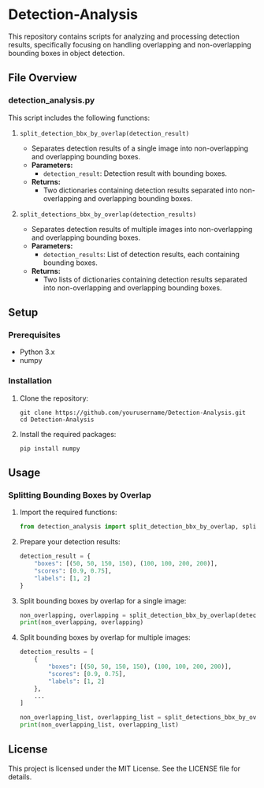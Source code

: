
# Detection-Analysis

This repository contains scripts for analyzing and processing detection results, specifically focusing on handling overlapping and non-overlapping bounding boxes in object detection.

## File Overview

### detection_analysis.py

This script includes the following functions:

1. `split_detection_bbx_by_overlap(detection_result)`
    - Separates detection results of a single image into non-overlapping and overlapping bounding boxes.
    - **Parameters:**
      - `detection_result`: Detection result with bounding boxes.
    - **Returns:**
      - Two dictionaries containing detection results separated into non-overlapping and overlapping bounding boxes.

2. `split_detections_bbx_by_overlap(detection_results)`
    - Separates detection results of multiple images into non-overlapping and overlapping bounding boxes.
    - **Parameters:**
      - `detection_results`: List of detection results, each containing bounding boxes.
    - **Returns:**
      - Two lists of dictionaries containing detection results separated into non-overlapping and overlapping bounding boxes.

## Setup

### Prerequisites

- Python 3.x
- numpy

### Installation

1. Clone the repository:
   ```
   git clone https://github.com/yourusername/Detection-Analysis.git
   cd Detection-Analysis
   ```

2. Install the required packages:
   ```
   pip install numpy
   ```

## Usage

### Splitting Bounding Boxes by Overlap

1. Import the required functions:
   ```python
   from detection_analysis import split_detection_bbx_by_overlap, split_detections_bbx_by_overlap
   ```

2. Prepare your detection results:
   ```python
   detection_result = {
       "boxes": [(50, 50, 150, 150), (100, 100, 200, 200)],
       "scores": [0.9, 0.75],
       "labels": [1, 2]
   }
   ```

3. Split bounding boxes by overlap for a single image:
   ```python
   non_overlapping, overlapping = split_detection_bbx_by_overlap(detection_result)
   print(non_overlapping, overlapping)
   ```

4. Split bounding boxes by overlap for multiple images:
   ```python
   detection_results = [
       {
           "boxes": [(50, 50, 150, 150), (100, 100, 200, 200)],
           "scores": [0.9, 0.75],
           "labels": [1, 2]
       },
       ...
   ]

   non_overlapping_list, overlapping_list = split_detections_bbx_by_overlap(detection_results)
   print(non_overlapping_list, overlapping_list)
   ```

## License

This project is licensed under the MIT License. See the LICENSE file for details.
